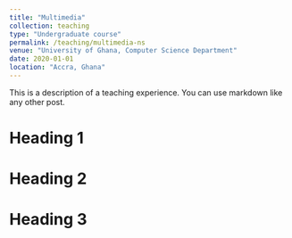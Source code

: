 ```yaml
---
title: "Multimedia"
collection: teaching
type: "Undergraduate course"
permalink: /teaching/multimedia-ns
venue: "University of Ghana, Computer Science Department"
date: 2020-01-01
location: "Accra, Ghana"
---
```


This is a description of a teaching experience. You can use markdown like any other post.

Heading 1
======

Heading 2
======

Heading 3
======